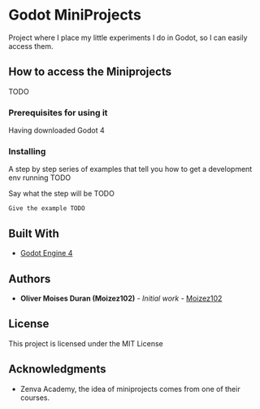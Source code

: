 # Godot MiniProjects 

Project where I place my little experiments I do in Godot, so I can easily access them.

## How to access the Miniprojects

TODO

### Prerequisites for using it

Having downloaded Godot 4


### Installing

A step by step series of examples that tell you how to get a development env running TODO

Say what the step will be TODO

```
Give the example TODO
```


## Built With

* [Godot Engine 4](https://godotengine.org/) 


## Authors

* **Oliver Moises Duran (Moizez102)** - *Initial work* - [Moizez102](https://github.com/moizez102)

## License

This project is licensed under the MIT License 

## Acknowledgments

* Zenva Academy, the idea of miniprojects comes from one of their courses. 


